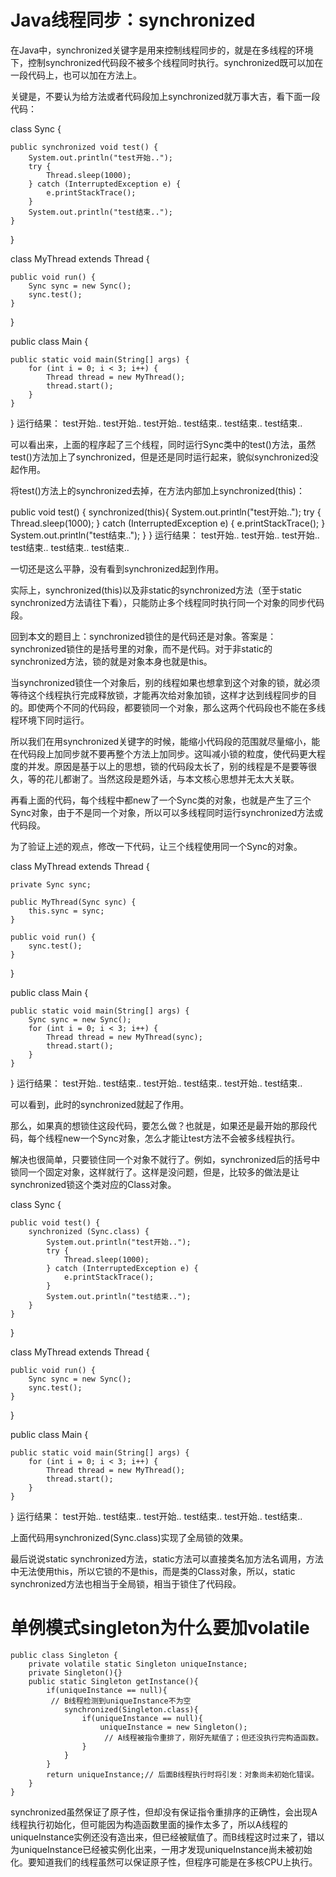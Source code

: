 # Java线程同步：synchronized

在Java中，synchronized关键字是用来控制线程同步的，就是在多线程的环境下，控制synchronized代码段不被多个线程同时执行。synchronized既可以加在一段代码上，也可以加在方法上。

关键是，不要认为给方法或者代码段加上synchronized就万事大吉，看下面一段代码：


class Sync {

	public synchronized void test() {
		System.out.println("test开始..");
		try {
			Thread.sleep(1000);
		} catch (InterruptedException e) {
			e.printStackTrace();
		}
		System.out.println("test结束..");
	}
}

class MyThread extends Thread {

	public void run() {
		Sync sync = new Sync();
		sync.test();
	}
}

public class Main {

	public static void main(String[] args) {
		for (int i = 0; i < 3; i++) {
			Thread thread = new MyThread();
			thread.start();
		}
	}
}
运行结果：
test开始..
test开始..
test开始..
test结束..
test结束..
test结束..

可以看出来，上面的程序起了三个线程，同时运行Sync类中的test()方法，虽然test()方法加上了synchronized，但是还是同时运行起来，貌似synchronized没起作用。 

将test()方法上的synchronized去掉，在方法内部加上synchronized(this)：


public void test() {
	synchronized(this){
		System.out.println("test开始..");
		try {
			Thread.sleep(1000);
		} catch (InterruptedException e) {
			e.printStackTrace();
		}
		System.out.println("test结束..");
	}
}
运行结果：
test开始..
test开始..
test开始..
test结束..
test结束..
test结束..

一切还是这么平静，没有看到synchronized起到作用。 

实际上，synchronized(this)以及非static的synchronized方法（至于static synchronized方法请往下看），只能防止多个线程同时执行同一个对象的同步代码段。

回到本文的题目上：synchronized锁住的是代码还是对象。答案是：synchronized锁住的是括号里的对象，而不是代码。对于非static的synchronized方法，锁的就是对象本身也就是this。

当synchronized锁住一个对象后，别的线程如果也想拿到这个对象的锁，就必须等待这个线程执行完成释放锁，才能再次给对象加锁，这样才达到线程同步的目的。即使两个不同的代码段，都要锁同一个对象，那么这两个代码段也不能在多线程环境下同时运行。

所以我们在用synchronized关键字的时候，能缩小代码段的范围就尽量缩小，能在代码段上加同步就不要再整个方法上加同步。这叫减小锁的粒度，使代码更大程度的并发。原因是基于以上的思想，锁的代码段太长了，别的线程是不是要等很久，等的花儿都谢了。当然这段是题外话，与本文核心思想并无太大关联。

再看上面的代码，每个线程中都new了一个Sync类的对象，也就是产生了三个Sync对象，由于不是同一个对象，所以可以多线程同时运行synchronized方法或代码段。

为了验证上述的观点，修改一下代码，让三个线程使用同一个Sync的对象。


class MyThread extends Thread {

	private Sync sync;
	 
	public MyThread(Sync sync) {
		this.sync = sync;
	}
	 
	public void run() {
		sync.test();
	}
}

public class Main {

	public static void main(String[] args) {
		Sync sync = new Sync();
		for (int i = 0; i < 3; i++) {
			Thread thread = new MyThread(sync);
			thread.start();
		}
	}
}
运行结果：
test开始..
test结束..
test开始..
test结束..
test开始..
test结束..

可以看到，此时的synchronized就起了作用。 

那么，如果真的想锁住这段代码，要怎么做？也就是，如果还是最开始的那段代码，每个线程new一个Sync对象，怎么才能让test方法不会被多线程执行。 

解决也很简单，只要锁住同一个对象不就行了。例如，synchronized后的括号中锁同一个固定对象，这样就行了。这样是没问题，但是，比较多的做法是让synchronized锁这个类对应的Class对象。


class Sync {

	public void test() {
		synchronized (Sync.class) {
			System.out.println("test开始..");
			try {
				Thread.sleep(1000);
			} catch (InterruptedException e) {
				e.printStackTrace();
			}
			System.out.println("test结束..");
		}
	}
}

class MyThread extends Thread {

	public void run() {
		Sync sync = new Sync();
		sync.test();
	}
}

public class Main {

	public static void main(String[] args) {
		for (int i = 0; i < 3; i++) {
			Thread thread = new MyThread();
			thread.start();
		}
	}
}
运行结果：
test开始..
test结束..
test开始..
test结束..
test开始..
test结束..

上面代码用synchronized(Sync.class)实现了全局锁的效果。

最后说说static synchronized方法，static方法可以直接类名加方法名调用，方法中无法使用this，所以它锁的不是this，而是类的Class对象，所以，static synchronized方法也相当于全局锁，相当于锁住了代码段。

# 单例模式singleton为什么要加volatile

```
public class Singleton {
    private volatile static Singleton uniqueInstance;
    private Singleton(){}
    public static Singleton getInstance(){
        if(uniqueInstance == null){
         // B线程检测到uniqueInstance不为空
            synchronized(Singleton.class){
                if(uniqueInstance == null){
                    uniqueInstance = new Singleton();
                     // A线程被指令重排了，刚好先赋值了；但还没执行完构造函数。
                }
            }
        }
        return uniqueInstance;// 后面B线程执行时将引发：对象尚未初始化错误。
    }
}

```

synchronized虽然保证了原子性，但却没有保证指令重排序的正确性，会出现A线程执行初始化，但可能因为构造函数里面的操作太多了，所以A线程的uniqueInstance实例还没有造出来，但已经被赋值了。而B线程这时过来了，错以为uniqueInstance已经被实例化出来，一用才发现uniqueInstance尚未被初始化。要知道我们的线程虽然可以保证原子性，但程序可能是在多核CPU上执行。
